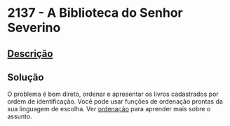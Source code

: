 # 2137 - A Biblioteca do Senhor Severino

## [Descrição](https://www.beecrowd.com.br/judge/pt/problems/view/2137)

## Solução

O problema é bem direto, ordenar e apresentar os livros cadastrados por ordem de identificação. Você pode usar funções de ordenação prontas da sua linguagem de escolha. Ver [ordenação](../../../base-teorica/estruturas-e-bibliotecas/ordenacao/README.md) para aprender mais sobre o assunto.